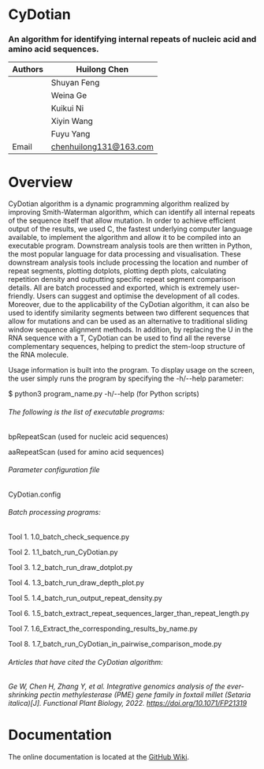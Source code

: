 # **CyDotian**

### An algorithm for identifying internal repeats of nucleic acid and amino acid sequences.

| Authors | Huilong Chen           |
| ------- | ---------------------- |
|         | Shuyan Feng            |
|         | Weina Ge               |
|         | Kuikui Ni              |
|         | Xiyin Wang             |
|         | Fuyu Yang              |
| Email   | chenhuilong131@163.com |

# Overview

CyDotian algorithm is a dynamic programming algorithm realized by improving Smith-Waterman algorithm, which can identify all internal repeats of the sequence itself that allow mutation. In order to achieve efficient output of the results, we used C, the fastest underlying computer language available, to implement the algorithm and allow it to be compiled into an executable program. Downstream analysis tools are then written in Python, the most popular language for data processing and visualisation. These downstream analysis tools include processing the location and number of repeat segments, plotting dotplots, plotting depth plots, calculating repetition density and outputting specific repeat segment comparison details. All are batch processed and exported, which is extremely user-friendly. Users can suggest and optimise the development of all codes. Moreover, due to the applicability of the CyDotian algorithm, it can also be used to identify similarity segments between two different sequences that allow for mutations and can be used as an alternative to traditional sliding window sequence alignment methods. In addition, by replacing the U in the RNA sequence with a T, CyDotian can be used to find all the reverse complementary sequences, helping to predict the stem-loop structure of the RNA molecule.



Usage information is built into the program. To display usage on the screen, the user simply runs the program by specifying the -h/--help parameter:

$ python3 program_name.py -h/--help (for Python scripts)




###### The following is the list of executable programs:

bpRepeatScan (used for nucleic acid sequences)

aaRepeatScan (used for amino acid sequences)




###### Parameter configuration file

CyDotian.config




###### Batch processing programs:

Tool 1. 1.0_batch_check_sequence.py

Tool 2. 1.1_batch_run_CyDotian.py

Tool 3. 1.2_batch_run_draw_dotplot.py

Tool 4. 1.3_batch_run_draw_depth_plot.py

Tool 5. 1.4_batch_run_output_repeat_density.py

Tool 6. 1.5_batch_extract_repeat_sequences_larger_than_repeat_length.py

Tool 7. 1.6_Extract_the_corresponding_results_by_name.py

Tool 8. 1.7_batch_run_CyDotian_in_pairwise_comparison_mode.py




###### Articles that have cited the CyDotian algorithm:

*Ge W, Chen H, Zhang Y, et al. Integrative genomics analysis of the ever-shrinking pectin methylesterase (PME) gene family in foxtail millet (Setaria italica)[J]. Functional Plant Biology, 2022. https://doi.org/10.1071/FP21319*

# Documentation

The online documentation is located at the [GitHub Wiki](https://github.com/ChenHuilong1223/CyDotian/wiki).
